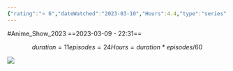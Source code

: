 ```yaml
---
{"rating":"⭐ 6","dateWatched":"2023-03-10","Hours":4.4,"type":"series","subType":"series","title":"Cool Doji Danshi","englishTitle":"Play It Cool, Guys","year":2022,"dataSource":"MALAPI","url":"https://myanimelist.net/anime/51680/Cool_Doji_Danshi","id":51680,"genres":["Slice of Life"],"studios":["Pierrot"],"episodes":24,"duration":"11 min per ep","onlineRating":7.67,"actors":null,"image":"https://cdn.myanimelist.net/images/anime/1123/134677.jpg","released":true,"streamingServices":["Crunchyroll","Aniplus TV","Bahamut Anime Crazy","Laftel"],"airing":true,"airedFrom":"11/10/2022","airedTo":"28/03/2023","watched":false,"lastWatched":"","personalRating":0,"tags":["mediaDB/tv/series"],"dg-publish":true,"permalink":"/media-db/series/cool-doji-danshi-2022/","dgPassFrontmatter":true,"noteIcon":"1","created":"2023-11-14T21:08:36.197+05:30","updated":"2023-12-14T22:37:30.699+05:30"}
---
```


#Anime_Show_2023 
==2023-03-09 - 22:31==
```math
duration = 11
episodes = 24
Hours = duration * episodes / 60
```
<img src="https://cdn.myanimelist.net/images/anime/1123/134677.jpg">
